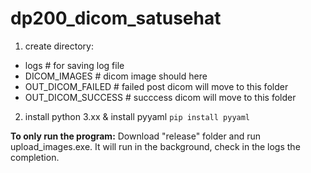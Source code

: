 # dp200_dicom_satusehat

1. create directory:

- logs # for saving log file
- DICOM_IMAGES # dicom image should here
- OUT_DICOM_FAILED # failed post dicom will move to this folder
- OUT_DICOM_SUCCESS # succcess dicom will move to this folder

2. install python 3.xx & install pyyaml
   `pip install pyyaml`


**To only run the program:**
Download "release" folder and run upload_images.exe. It will run in the background, check in the logs the completion.

